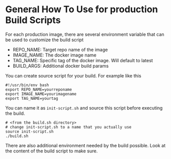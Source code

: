 # General How To Use for production Build Scripts

For each production image, there are several environment variable that can be
used to customize the build script

- REPO_NAME: Target repo name of the image
- IMAGE_NAME: The docker image name
- TAG_NAME: Specific tag of the docker image. Will default to latest
- BUILD_ARGS: Additional docker build params

You can create source script for your build. For example like this

```
#!/usr/bin/env bash
export REPO_NAME=yourreponame
export IMAGE_NAME=yourimagename
export TAG_NAME=yourtag
```

You can name it as `init-script.sh` and source this script before executing
the build.

```
# <from the build.sh directory>
# change init-script.sh to a name that you actually use
source init-script.sh
./build.sh
```

There are also additional environment needed by the build possible. Look at
the content of the build script to make sure.
